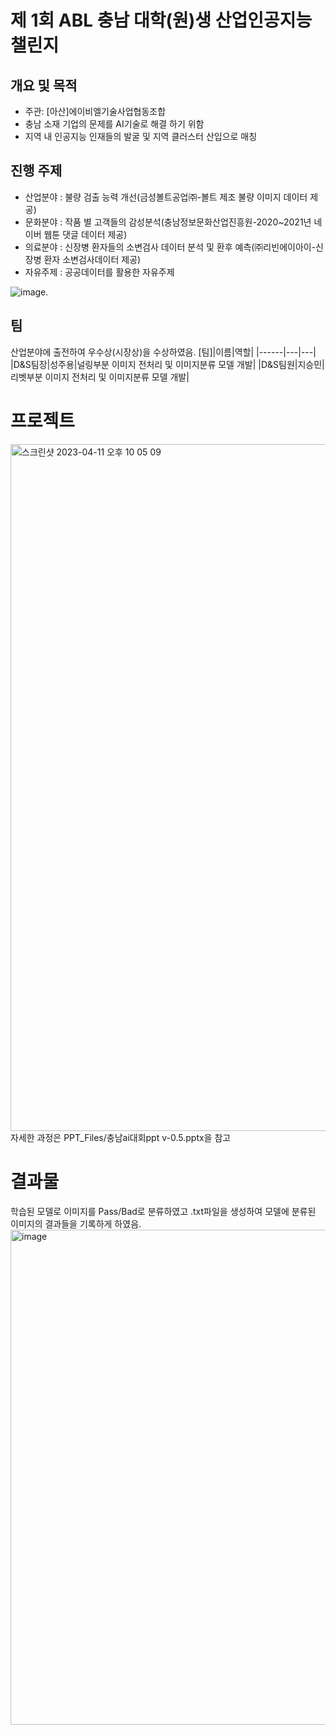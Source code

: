 # 제 1회 ABL 충남 대학(원)생 산업인공지능 챌린지  
## 개요 및 목적
-	주관: [아산]에이비엘기술사업협동조합  
-	충남 소재 기업의 문제를 AI기술로 해결 하기 위함  
-	지역 내 인공지능 인재들의 발굴 및 지역 클러스터 산입으로 매칭  
## 진행 주제
- 산업분야 : 불량 검출 능력 개선(금성볼트공업㈜-볼트 제조 불량 이미지 데이터 제공)
- 문화분야 : 작품 별 고객들의 감성분석(충남정보문화산업진흥원-2020~2021년 네이버 웹툰 댓글 데이터 제공)
- 의료분야 : 신장병 환자들의 소변검사 데이터 분석 및 환후 예측(㈜리빈에이아이-신장병 환자 소변검사데이터 제공) 
- 자유주제 : 공공데이터를 활용한 자유주제  


![image](https://user-images.githubusercontent.com/98318326/231172275-b28df6b4-4f1b-41ff-9548-4069d5aaa2f8.png). 

## 팀
산업분야에 출전하여 우수상(시장상)을 수상하였음.
[팀]|이름|역할|
|------|---|---|
|D&S팀장|성주용|널링부분 이미지 전처리 및 이미지분류 모델 개발|
|D&S팀원|지승민|리벳부분 이미지 전처리 및 이미지분류 모델 개발|

# 프로젝트  
<img width="1099" alt="스크린샷 2023-04-11 오후 10 05 09" src="https://user-images.githubusercontent.com/98318326/231172748-de7adf66-1be1-4c0f-bbc3-60646e7bdc5a.png">  
자세한 과정은 PPT_Files/충남ai대회ppt v-0.5.pptx을 참고

# 결과물
학습된 모델로 이미지를 Pass/Bad로 분류하였고 .txt파일을 생성하여 모델에 분류된 이미지의 결과들을 기록하게 하였음.
<img width="792" alt="image" src="https://user-images.githubusercontent.com/98318326/231179806-bbfdd039-c1ba-4da8-a1d4-fea19b011c4e.png">
